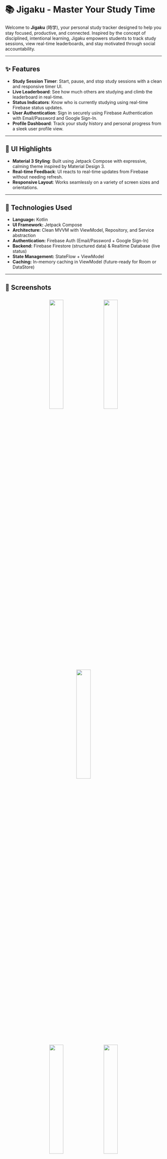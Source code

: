 <h1>📚 Jigaku - Master Your Study Time</h1>

<p>
  Welcome to <strong>Jigaku</strong> (時学), your personal study tracker designed to help you stay focused, productive, and connected. 
  Inspired by the concept of disciplined, intentional learning, Jigaku empowers students to track study sessions, view real-time leaderboards, 
  and stay motivated through social accountability.
</p>

<hr/>

<h2>✨ Features</h2>
<ul>
  <li><strong>Study Session Timer</strong>: Start, pause, and stop study sessions with a clean and responsive timer UI.</li>
  <li><strong>Live Leaderboard</strong>: See how much others are studying and climb the leaderboard in real-time.</li>
  <li><strong>Status Indicators</strong>: Know who is currently studying using real-time Firebase status updates.</li>
  <li><strong>User Authentication</strong>: Sign in securely using Firebase Authentication with Email/Password and Google Sign-In.</li>
  <li><strong>Profile Dashboard</strong>: Track your study history and personal progress from a sleek user profile view.</li>
</ul>

<hr/>

<h2>🎨 UI Highlights</h2>
<ul>
  <li><strong>Material 3 Styling</strong>: Built using Jetpack Compose with expressive, calming theme inspired by Material Design 3.</li>
  <li><strong>Real-time Feedback</strong>: UI reacts to real-time updates from Firebase without needing refresh.</li>
  <li><strong>Responsive Layout</strong>: Works seamlessly on a variety of screen sizes and orientations.</li>
</ul>

<hr/>

<h2>🚀 Technologies Used</h2>
<ul>
  <li><strong>Language:</strong> Kotlin</li>
  <li><strong>UI Framework:</strong> Jetpack Compose</li>
  <li><strong>Architecture:</strong> Clean MVVM with ViewModel, Repository, and Service abstraction</li>
  <li><strong>Authentication:</strong> Firebase Auth (Email/Password + Google Sign-In)</li>
  <li><strong>Backend:</strong> Firebase Firestore (structured data) & Realtime Database (live status)</li>
  <li><strong>State Management:</strong> StateFlow + ViewModel</li>
  <li><strong>Caching:</strong> In-memory caching in ViewModel (future-ready for Room or DataStore)</li>
</ul>

<hr/>

<h2>📸 Screenshots</h2>
<div align="center">
  <img src="Screenshots/1.png" width="30%" style="margin: 10px;" />
  <img src="Screenshots/2.png" width="30%" style="margin: 10px;" />
  <img src="Screenshots/3.png" width="30%" style="margin: 10px;" />
  <br/><br/>
  <img src="Screenshots/4.png" width="30%" style="margin: 10px;" />
  <img src="Screenshots/5.png" width="30%" style="margin: 10px;" />
</div>

<hr/>

<h2>🛠️ Setup & Installation</h2>
<ol>
  <li><strong>Clone the Repository:</strong>
    <pre><code>git clone https://github.com/MohammadAliUstad/Jigaku.git
cd Jigaku</code></pre>
  </li>
  <li><strong>Open in Android Studio:</strong> Import the project and sync Gradle files.</li>
  <li><strong>Run:</strong> Build and run the app on an emulator or physical device.</li>
</ol>

<hr/>

<h2>🌟 Contributing</h2>
<p>
  Have ideas to enhance student productivity? Feel free to fork the repo, create a feature, and submit a pull request. 
  Contributions are always welcome!
</p>

<hr/>

<h2>📞 Contact</h2>
<p>
  For feedback, collaborations, or questions:<br/>
  📧 <strong>mohammadaliustad@gmail.com</strong><br/>
  💼 <strong>LinkedIn:</strong> <a href="https://www.linkedin.com/in/mohammadaliustadtad/">Mohammad Ali Ustad</a><br/>
  💻 <strong>GitHub:</strong> <a href="https://github.com/MohammadAliUstad/Jigaku.git">Jigaku Repository</a>
</p>

<hr/>

<p align="center"><strong>Made with ❤️ to help students grow, by Yugen Tech</strong></p>
